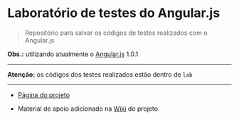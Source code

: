 Laboratório de testes do Angular.js
===================================

> Repositório para salvar os códigos de testes realizados com o Angular.js

**Obs.:** utilizando atualmente o [Angular.js] 1.0.1

[Angular.js]: http://angularjs.org/

---

**Atenção:** os códigos dos testes realizados estão dentro de `lab`

---

* [Página do projeto](http://erkobridee.github.io/lab-angularjs/)

* Material de apoio adicionado na [Wiki](https://github.com/erkobridee/lab-angularjs/wiki) do projeto